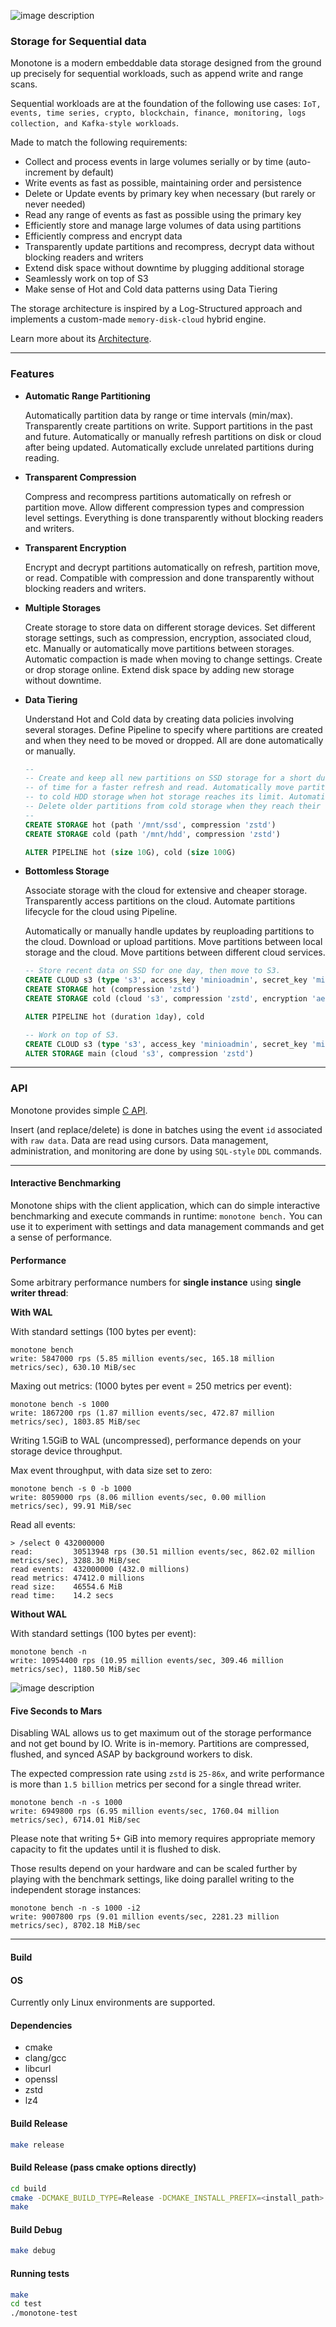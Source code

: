 
![image description](.github/logo.png)

### Storage for Sequential data

Monotone is a modern embeddable data storage designed from the ground up precisely
for sequential workloads, such as append write and range scans.

Sequential workloads are at the foundation of the following use cases: `IoT, events, time series, crypto, blockchain, finance, monitoring,
logs collection, and Kafka-style workloads`.

Made to match the following requirements:

- Collect and process events in large volumes serially or by time (auto-increment by default)
- Write events as fast as possible, maintaining order and persistence
- Delete or Update events by primary key when necessary (but rarely or never needed)
- Read any range of events as fast as possible using the primary key
- Efficiently store and manage large volumes of data using partitions
- Efficiently compress and encrypt data
- Transparently update partitions and recompress, decrypt data without blocking readers and writers
- Extend disk space without downtime by plugging additional storage
- Seamlessly work on top of S3
- Make sense of Hot and Cold data patterns using Data Tiering

The storage architecture is inspired by a Log-Structured approach and implements a custom-made `memory-disk-cloud`
hybrid engine.

Learn more about its [Architecture](ARCHITECTURE.md).

----

### Features

- **Automatic Range Partitioning**

    Automatically partition data by range or time intervals (min/max).
	Transparently create partitions on write.
	Support partitions in the past and future.
	Automatically or manually refresh partitions on disk or cloud after being updated.
	Automatically exclude unrelated partitions during reading.

- **Transparent Compression**

    Compress and recompress partitions automatically on refresh or partition move.
	Allow different compression types and compression level settings.
	Everything is done transparently without blocking readers and writers.

- **Transparent Encryption**
	
	Encrypt and decrypt partitions automatically on refresh, partition move, or read.
	Compatible with compression and done transparently without blocking readers and writers.
  
- **Multiple Storages**

    Create storage to store data on different storage devices.
	Set different storage settings, such as compression, encryption, associated cloud, etc.
	Manually or automatically move partitions between storages.
	Automatic compaction is made when moving to change settings.
	Create or drop storage online.
	Extend disk space by adding new storage without downtime.

- **Data Tiering**

    Understand Hot and Cold data by creating data policies involving several storages.
	Define Pipeline to specify where partitions are created and when they need to be moved or dropped.
	All are done automatically or manually.

	```SQL
 	--
 	-- Create and keep all new partitions on SSD storage for a short duration
	-- of time for a faster refresh and read. Automatically move partitions
	-- to cold HDD storage when hot storage reaches its limit. Automatically
	-- Delete older partitions from cold storage when they reach their limit.
 	--
	CREATE STORAGE hot (path '/mnt/ssd', compression 'zstd')
	CREATE STORAGE cold (path '/mnt/hdd', compression 'zstd')

	ALTER PIPELINE hot (size 10G), cold (size 100G)
	```

- **Bottomless Storage**

    Associate storage with the cloud for extensive and cheaper storage.
	Transparently access partitions on the cloud.
	Automate partitions lifecycle for the cloud using Pipeline.

    Automatically or manually handle updates by reuploading partitions to the cloud.
	Download or upload partitions.
	Move partitions between local storage and the cloud.
	Move partitions between different cloud services.

	```SQL
 	-- Store recent data on SSD for one day, then move to S3.
	CREATE CLOUD s3 (type 's3', access_key 'minioadmin', secret_key 'minioadmin', url 'localhost:9000')
	CREATE STORAGE hot (compression 'zstd')
	CREATE STORAGE cold (cloud 's3', compression 'zstd', encryption 'aes')

	ALTER PIPELINE hot (duration 1day), cold
	```

	```SQL
	-- Work on top of S3.
 	CREATE CLOUD s3 (type 's3', access_key 'minioadmin', secret_key 'minioadmin', url 'localhost:9000')
	ALTER STORAGE main (cloud 's3', compression 'zstd')
	```

----

### API

Monotone provides simple [C API](monotone/main/api/monotone.h).

Insert (and replace/delete) is done in batches using the event `id` associated with `raw data`.
Data are read using cursors.
Data management, administration, and monitoring are done by using `SQL-style` `DDL` commands.

----

#### Interactive Benchmarking

Monotone ships with the client application, which can do simple interactive benchmarking and
execute commands in runtime: `monotone bench.` You can use it to experiment with settings and data management commands and get a sense of performance.

#### Performance

Some arbitrary performance numbers for **single instance** using **single writer thread**:

**With WAL**

With standard settings (100 bytes per event):

```
monotone bench
write: 5847000 rps (5.85 million events/sec, 165.18 million metrics/sec), 630.10 MiB/sec
```

Maxing out metrics: (1000 bytes per event = 250 metrics per event):

```
monotone bench -s 1000
write: 1867200 rps (1.87 million events/sec, 472.87 million metrics/sec), 1803.85 MiB/sec
```
Writing 1.5GiB to WAL (uncompressed), performance depends on your storage device throughput.

Max event throughput, with data size set to zero:

```
monotone bench -s 0 -b 1000
write: 8059000 rps (8.06 million events/sec, 0.00 million metrics/sec), 99.91 MiB/sec
```

Read all events:

```
> /select 0 432000000
read:         30513948 rps (30.51 million events/sec, 862.02 million metrics/sec), 3288.30 MiB/sec
read events:  432000000 (432.0 millions)
read metrics: 47412.0 millions
read size:    46554.6 MiB
read time:    14.2 secs
```

**Without WAL**

With standard settings (100 bytes per event):

```
monotone bench -n
write: 10954400 rps (10.95 million events/sec, 309.46 million metrics/sec), 1180.50 MiB/sec
```

![image description](.github/bench.gif)

#### Five Seconds to Mars

Disabling WAL allows us to get maximum out of the storage performance and not get bound by IO.
Write is in-memory. Partitions are compressed, flushed, and synced ASAP by background workers to disk.

The expected compression rate using `zstd` is `25-86x`, and write performance is more than `1.5 billion` metrics per second for a
single thread writer.

```
monotone bench -n -s 1000
write: 6949800 rps (6.95 million events/sec, 1760.04 million metrics/sec), 6714.01 MiB/sec
```

Please note that writing 5+ GiB into memory requires appropriate memory capacity to fit the updates until
it is flushed to disk.

Those results depend on your hardware and can be scaled further by playing with the benchmark settings,
like doing parallel writing to the independent storage instances:

```
monotone bench -n -s 1000 -i2
write: 9007800 rps (9.01 million events/sec, 2281.23 million metrics/sec), 8702.18 MiB/sec
```

----

#### Build

#### OS

Currently only Linux environments are supported.

#### Dependencies

- cmake
- clang/gcc
- libcurl
- openssl
- zstd
- lz4

#### Build Release

```sh
make release
```

#### Build Release (pass cmake options directly)

```sh
cd build
cmake -DCMAKE_BUILD_TYPE=Release -DCMAKE_INSTALL_PREFIX=<install_path> .
make
```

#### Build Debug

```sh
make debug
```

#### Running tests

```sh
make
cd test
./monotone-test
```

